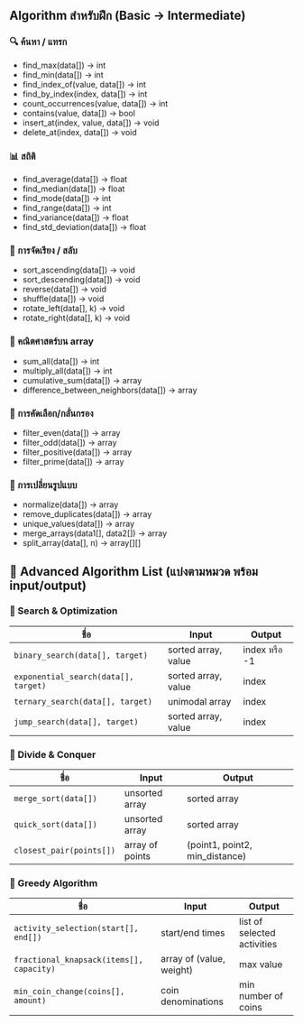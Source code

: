 ## Algorithm สำหรับฝึก (Basic → Intermediate)
### 🔍 ค้นหา / แทรก
- find_max(data[]) → int
- find_min(data[]) → int
- find_index_of(value, data[]) → int
- find_by_index(index, data[]) → int
- count_occurrences(value, data[]) → int
- contains(value, data[]) → bool
- insert_at(index, value, data[]) → void
- delete_at(index, data[]) → void

### 📊 สถิติ
- find_average(data[]) → float
- find_median(data[]) → float
- find_mode(data[]) → int
- find_range(data[]) → int
- find_variance(data[]) → float
- find_std_deviation(data[]) → float

### 🔁 การจัดเรียง / สลับ
- sort_ascending(data[]) → void
- sort_descending(data[]) → void
- reverse(data[]) → void
- shuffle(data[]) → void
- rotate_left(data[], k) → void
- rotate_right(data[], k) → void

### 🧮 คณิตศาสตร์บน array
- sum_all(data[]) → int
- multiply_all(data[]) → int
- cumulative_sum(data[]) → array
- difference_between_neighbors(data[]) → array

### 🧠 การคัดเลือก/กลั่นกรอง
- filter_even(data[]) → array
- filter_odd(data[]) → array
- filter_positive(data[]) → array
- filter_prime(data[]) → array

### 🧬 การเปลี่ยนรูปแบบ
- normalize(data[]) → array
- remove_duplicates(data[]) → array
- unique_values(data[]) → array
- merge_arrays(data1[], data2[]) → array
- split_array(data[], n) → array[][]

## 🧠 Advanced Algorithm List (แบ่งตามหมวด พร้อม input/output)
### 📌 Search & Optimization

| ชื่อ                                   | Input               | Output       |
| ------------------------------------ | ------------------- | ------------ |
| `binary_search(data[], target)`      | sorted array, value | index หรือ -1 |
| `exponential_search(data[], target)` | sorted array, value | index        |
| `ternary_search(data[], target)`     | unimodal array      | index        |
| `jump_search(data[], target)`        | sorted array, value | index        |

### 📌 Divide & Conquer

| ชื่อ                       | Input           | Output                          |
| ------------------------ | --------------- | ------------------------------- |
| `merge_sort(data[])`     | unsorted array  | sorted array                    |
| `quick_sort(data[])`     | unsorted array  | sorted array                    |
| `closest_pair(points[])` | array of points | (point1, point2, min_distance) |

### 📌 Greedy Algorithm

| ชื่อ                                       | Input                    | Output                      |
| ---------------------------------------- | ------------------------ | --------------------------- |
| `activity_selection(start[], end[])`     | start/end times          | list of selected activities |
| `fractional_knapsack(items[], capacity)` | array of (value, weight) | max value                   |
| `min_coin_change(coins[], amount)`       | coin denominations       | min number of coins         |
